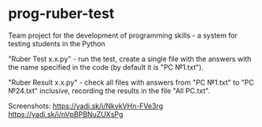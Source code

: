 # prog-ruber-test
Team project for the development of programming skills - a system for testing students in the Python

"Ruber Test x.x.py" - run the test, create a single file with the answers with the name specified in the code (by default it is "PC №1.txt").

"Ruber Result x.x.py" - check all files with answers from "PC №1.txt" to "PC №24.txt" inclusive, recording the results in the file "All PC.txt".

Screenshots:
https://yadi.sk/i/NkvkVHn-FVe3rg
https://yadi.sk/i/nVpBPBNuZUXsPg

